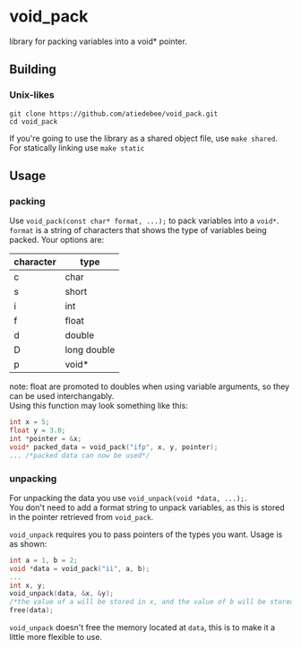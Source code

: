# void_pack
library for packing variables into a void* pointer.

## Building
### Unix-likes
```
git clone https://github.com/atiedebee/void_pack.git
cd void_pack
```
If you're going to use the library as a shared object file, use ``make shared``. For statically linking use ``make static``

## Usage
### packing
Use ``void_pack(const char* format, ...);`` to pack variables into a ``void*``. <br>
``format`` is a string of characters that shows the type of variables being packed. Your options are:

| character | type |
|-----------|------|
| c | char |
| s | short |
| i | int |
| f | float |
| d | double |
| D | long double |
| p | void* |

note: float are promoted to doubles when using variable arguments, so they can be used interchangably.<br>
Using this function may look something like this:
```c
int x = 5;
float y = 3.0;
int *pointer = &x;
void* packed_data = void_pack("ifp", x, y, pointer);
... /*packed data can now be used*/
```

### unpacking
For unpacking the data you use ``void_unpack(void *data, ...);``. <br>
You don't need to add a format string to unpack variables, as this is stored in the pointer retrieved from ``void_pack``.

``void_unpack`` requires you to pass pointers of the types you want. Usage is as shown:
```c
int a = 1, b = 2;
void *data = void_pack("ii", a, b);
...
int x, y;
void_unpack(data, &x, &y); 
/*the value of a will be stored in x, and the value of b will be stored in y*/
free(data);
```
``void_unpack`` doesn't free the memory located at ``data``, this is to make it a little more flexible to use.
